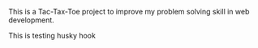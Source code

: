 This is a Tac-Tax-Toe project to improve my problem solving skill in web development.

This is testing husky hook
